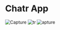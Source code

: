# Chatr App 
![Capture](https://user-images.githubusercontent.com/67412667/89691834-45abaa80-d90a-11ea-99dc-22ca88a0d1b5.PNG)
![tr](https://user-images.githubusercontent.com/67412667/89691837-46dcd780-d90a-11ea-8373-fae2ac7efafd.PNG)
![apture](https://user-images.githubusercontent.com/67412667/89691839-480e0480-d90a-11ea-98ae-a87227db2527.PNG)
